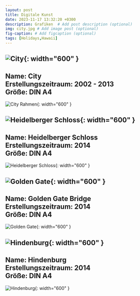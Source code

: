 ```yaml
---
layout: post
title: Digitale Kunst
date: 2023-11-17 13:32:20 +0300
description: Grafiken  # Add post description (optional)
img: city.jpg # Add image post (optional) 
fig-caption: # Add figcaption (optional)
tags: [Holidays,Hawaii]
---
```


![City]({{site.baseurl}}/assets/img/city70k.jpg){: width="600" }
---
**Name:** City      
**Erstellungszeitraum:** 2002 - 2013       
**Größe:** DIN A4 
---
![City Rahmen]({{site.baseurl}}/assets/img/City70k.jpg){: width="600" }



![Heidelberger Schloss]({{site.baseurl}}/assets/img/heidelberger_schloss2.jpg){: width="600" }
---
**Name:** Heidelberger Schloss    
**Erstellungszeitraum:** 2014      
**Größe:** DIN A4
---
![Heidelberger Schloss]({{site.baseurl}}/assets/img/heidelbergerschlossrahmen5.jpg){: width="600" }



![Golden Gate]({{site.baseurl}}/assets/img/golden_gate.jpg){: width="600" }
---
**Name:** Golden Gate Bridge   
**Erstellungszeitraum:** 2014      
**Größe:** DIN A4
---
![Golden Gate]({{site.baseurl}}/assets/img/goldengatebridgerahmen.jpg){: width="600" }



![Hindenburg]({{site.baseurl}}/assets/img/hindenburg.jpg){: width="600" }
---
**Name:** Hindenburg   
**Erstellungszeitraum:** 2014      
**Größe:** DIN A4
---
![Hindenburg]({{site.baseurl}}/assets/img/hindenburg2.jpg){: width="600" }



